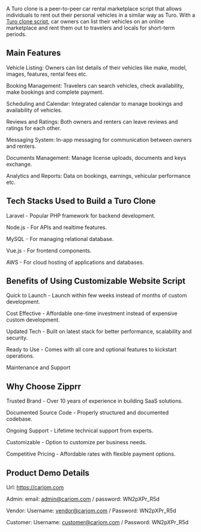 A Turo clone is a peer-to-peer car rental marketplace script that allows individuals to rent out their personal vehicles in a similar way as Turo. With a <a href="https://zipprr.com/turo-clone/">Turo clone script</a>, car owners can list their vehicles on an online marketplace and rent them out to travelers and locals for short-term periods.

<h2><b>Main Features</b></h2>

Vehicle Listing: Owners can list details of their vehicles like make, model, images, features, rental fees etc.

Booking Management: Travelers can search vehicles, check availability, make bookings and complete payment.

Scheduling and Calendar: Integrated calendar to manage bookings and availability of vehicles.

Reviews and Ratings: Both owners and renters can leave reviews and ratings for each other.

Messaging System: In-app messaging for communication between owners and renters.

Documents Management: Manage license uploads, documents and keys exchange.

Analytics and Reports: Data on bookings, earnings, vehicular performance etc.

<h2><b>Tech Stacks Used to Build a Turo Clone</b></h2>

Laravel - Popular PHP framework for backend development.

Node.js - For APIs and realtime features.

MySQL - For managing relational database.

Vue.js - For frontend components.

AWS - For cloud hosting of applications and databases.

<h2><b>Benefits of Using Customizable Website Script</b></h2>

Quick to Launch - Launch within few weeks instead of months of custom development.

Cost Effective - Affordable one-time investment instead of expensive custom development.

Updated Tech - Built on latest stack for better performance, scalability and security.

Ready to Use - Comes with all core and optional features to kickstart operations.

Maintenance and Support

<h2><b>Why Choose Zipprr</b></h2>

Trusted Brand - Over 10 years of experience in building SaaS solutions.

Documented Source Code - Properly structured and documented codebase.

Ongoing Support - Lifetime technical support from experts.

Customizable - Option to customize per business needs.

Competitive Pricing - Affordable rates with flexible payment options.

<h2><b>Product Demo Details</b></h2>

Url: https://carjom.com

Admin: email: admin@carjom.com    /  password: WN2pXPr_R5d

Vendor: Username: vendor@carjom.com / Password: WN2pXPr_R5d

Customer: Username: customer@carjom.com / Password: WN2pXPr_R5d
